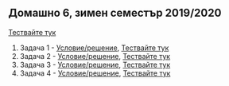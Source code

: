 ## Домашно 6, зимен семестър 2019/2020

[Тествайте тук](https://www.hackerrank.com/contests/practice-6-sda/challenges)

1. Задача 1 - [Условие/решение](Task-1/README.md), [Тествайте тук](https://www.hackerrank.com/contests/practice-6-sda/challenges/attacking-vigorously-the-leaderboard)
2. Задача 2 - [Условие/решение](Task-2/README.md), [Тествайте тук](https://www.hackerrank.com/contests/practice-6-sda/challenges/elitism)
3. Задача 3 - [Условие/решение](Task-3/README.md), [Тествайте тук](https://www.hackerrank.com/contests/practice-6-sda/challenges/closest-apartments)
4. Задача 4 - [Условие/решение](Task-4/README.md), [Тествайте тук](https://www.hackerrank.com/contests/practice-6-sda/challenges/94)
